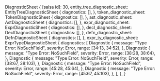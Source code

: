 DiagnosticSheet {
    [salsa id]: 30,
    entity_tree_diagnostic_sheet: EntityTreeDiagnosticSheet {
        diagnostics: [],
    },
    token_diagnostic_sheet: TokenDiagnosticSheet {
        diagnostics: [],
    },
    ast_diagnostic_sheet: AstDiagnosticSheet {
        diagnostics: [],
    },
    expr_diagnostic_sheet: ExprDiagnosticSheet {
        diagnostics: [],
    },
    decl_diagnostic_sheet: DeclDiagnosticSheet {
        diagnostics: [],
    },
    defn_diagnostic_sheet: DefnDiagnosticSheet {
        diagnostics: [],
    },
    expr_ty_diagnostic_sheet: ExprTypeDiagnosticSheet {
        diagnostics: [
            Diagnostic {
                message: "Type Error: NoSuchField",
                severity: Error,
                range: [34:13, 34:52),
            },
            Diagnostic {
                message: "Type Error: NoSuchField",
                severity: Error,
                range: [38:28, 38:64),
            },
            Diagnostic {
                message: "Type Error: NoSuchField",
                severity: Error,
                range: [38:67, 38:103),
            },
            Diagnostic {
                message: "Type Error: NoSuchField",
                severity: Error,
                range: [45:28, 45:64),
            },
            Diagnostic {
                message: "Type Error: NoSuchField",
                severity: Error,
                range: [45:67, 45:103),
            },
        ],
    },
}
